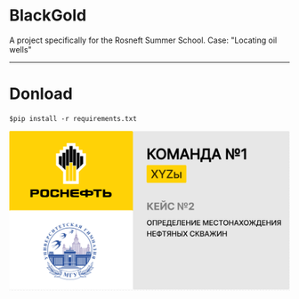 # BlackGold
A project specifically for the Rosneft Summer School. Case: "Locating oil wells"

____________
# Donload
```
$pip install -r requirements.txt
```
![Image alt](https://github.com/egor00777/BlackGold/blob/main/presentation/%D0%A1%D0%BD%D0%B8%D0%BC%D0%BE%D0%BA%20%D1%8D%D0%BA%D1%80%D0%B0%D0%BD%D0%B0%20%D0%BE%D1%82%202024-07-21%2019-46-24.png)

